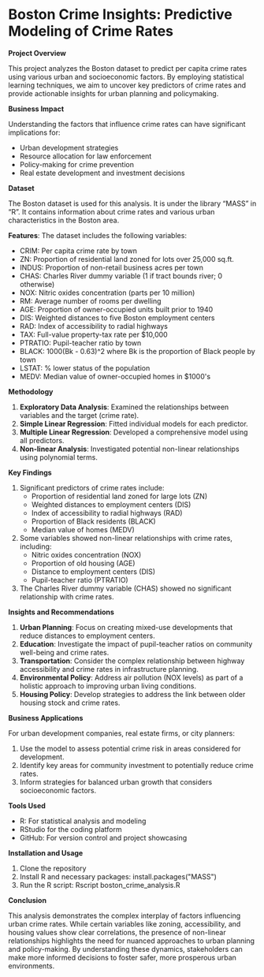 # Boston Crime Insights: Predictive Modeling of Crime Rates

**Project Overview**

This project analyzes the Boston dataset to predict per capita crime rates using various urban and socioeconomic factors. By employing statistical learning techniques, we aim to uncover key predictors of crime rates and provide actionable insights for urban planning and policymaking.

**Business Impact**

Understanding the factors that influence crime rates can have significant implications for:

- Urban development strategies
- Resource allocation for law enforcement
- Policy-making for crime prevention
- Real estate development and investment decisions

**Dataset**

The Boston dataset is used for this analysis. It is under the library “MASS” in “R”. It contains information about crime rates and various urban characteristics in the Boston area.

**Features**: The dataset includes the following variables:

- CRIM: Per capita crime rate by town
- ZN: Proportion of residential land zoned for lots over 25,000 sq.ft.
- INDUS: Proportion of non-retail business acres per town
- CHAS: Charles River dummy variable (1 if tract bounds river; 0 otherwise)
- NOX: Nitric oxides concentration (parts per 10 million)
- RM: Average number of rooms per dwelling
- AGE: Proportion of owner-occupied units built prior to 1940
- DIS: Weighted distances to five Boston employment centers
- RAD: Index of accessibility to radial highways
- TAX: Full-value property-tax rate per $10,000
- PTRATIO: Pupil-teacher ratio by town
- BLACK: 1000(Bk - 0.63)^2 where Bk is the proportion of Black people by town
- LSTAT: % lower status of the population
- MEDV: Median value of owner-occupied homes in $1000's

**Methodology**

1. **Exploratory Data Analysis**: Examined the relationships between variables and the target (crime rate).
2. **Simple Linear Regression**: Fitted individual models for each predictor.
3. **Multiple Linear Regression**: Developed a comprehensive model using all predictors.
4. **Non-linear Analysis**: Investigated potential non-linear relationships using polynomial terms.

**Key Findings**

1. Significant predictors of crime rates include:
    - Proportion of residential land zoned for large lots (ZN)
    - Weighted distances to employment centers (DIS)
    - Index of accessibility to radial highways (RAD)
    - Proportion of Black residents (BLACK)
    - Median value of homes (MEDV)
2. Some variables showed non-linear relationships with crime rates, including:
    - Nitric oxides concentration (NOX)
    - Proportion of old housing (AGE)
    - Distance to employment centers (DIS)
    - Pupil-teacher ratio (PTRATIO)
3. The Charles River dummy variable (CHAS) showed no significant relationship with crime rates.

**Insights and Recommendations**

1. **Urban Planning**: Focus on creating mixed-use developments that reduce distances to employment centers.
2. **Education**: Investigate the impact of pupil-teacher ratios on community well-being and crime rates.
3. **Transportation**: Consider the complex relationship between highway accessibility and crime rates in infrastructure planning.
4. **Environmental Policy**: Address air pollution (NOX levels) as part of a holistic approach to improving urban living conditions.
5. **Housing Policy**: Develop strategies to address the link between older housing stock and crime rates.

**Business Applications**

For urban development companies, real estate firms, or city planners:

1. Use the model to assess potential crime risk in areas considered for development.
2. Identify key areas for community investment to potentially reduce crime rates.
3. Inform strategies for balanced urban growth that considers socioeconomic factors.

**Tools Used**

- R: For statistical analysis and modeling
- RStudio for the coding platform
- GitHub: For version control and project showcasing

**Installation and Usage**

1. Clone the repository
2. Install R and necessary packages: install.packages("MASS")
3. Run the R script: Rscript boston_crime_analysis.R

**Conclusion**

This analysis demonstrates the complex interplay of factors influencing urban crime rates. While certain variables like zoning, accessibility, and housing values show clear correlations, the presence of non-linear relationships highlights the need for nuanced approaches to urban planning and policy-making. By understanding these dynamics, stakeholders can make more informed decisions to foster safer, more prosperous urban environments.
